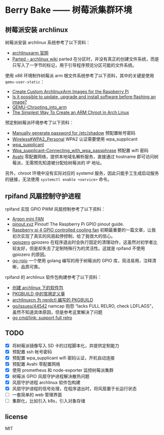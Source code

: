 # Berry Bake —— 树莓派集群环境

## 树莓派安装 archlinux

树莓派安装 archlinux 系统参考了以下资料：

- [archlinuxarm 官网](https://archlinuxarm.org/platforms/armv8/broadcom/raspberry-pi-4)
- [Parted - archlinux wiki](https://wiki.archlinux.org/title/Parted) parted 在分区时，并没有真正的创建文件系统，而是只写入了一字节的标记，用于引导程序预览分区可能的文件系统。

使用 x86 环境制作树莓派 arm 根文件系统参考了以下资料，其中的关键是使用 `qemu-user-static`：

- [Create Custom ArchlinuxArm Images for the Raspberry Pi](https://disconnected.systems/blog/raspberry-pi-archlinuxarm-setup/)
- [Is it possible to update, upgrade and install software before flashing an image?](https://raspberrypi.stackexchange.com/questions/855/is-it-possible-to-update-upgrade-and-install-software-before-flashing-an-image)
- [QEMU-Chrooting_into_arm](https://wiki.archlinux.org/title/QEMU#Chrooting_into_arm/arm64_environment_from_x86_64)
- [The Simplest Way To Create an ARM Chroot in Arch Linux](https://nerdstuff.org/posts/2020/2020-003_simplest_way_to_create_an_arm_chroot/)

预定制树莓派环境参考了以下资料：

- [Manually generate password for /etc/shadow](https://unix.stackexchange.com/questions/81240/manually-generate-password-for-etc-shadow) 预配置帐号密码
- [Wireless#WPA2_Personal](https://wiki.archlinux.org/index.php/Network_configuration/Wireless#WPA2_Personal) WPA2 认证需要使用 wpa_supplicant
- [wpa_supplicant](https://wiki.archlinux.org/index.php/Wpa_supplicant)
- [Wpa_supplicant-Connecting_with_wpa_passphrase](https://wiki.archlinux.org/title/Wpa_supplicant#Connecting_with_wpa_passphrase) 预配置 wifi 密码
- [Avahi](https://wiki.archlinux.org/title/avahi) 零配置网络，提供本地域名解析服务，直接通过 hostname 即可访问树莓派，无需预先知道被分配给树莓派的 IP 地址。

另外，chroot 环境中没有实际对应的 systemd 服务，因此只能手工生成启动服务的链接，无法使用 `systemctl enable <service>` 命令。

## rpifand 风扇控制守护进程

rpifand 实现 GPIO PWM 风扇控制参考了以下资料：

- [Argon mini FAN](https://item.taobao.com/item.htm?id=634516381454)
- [pinout.xyz](https://pinout.xyz/) Pinout! The Raspberry Pi GPIO pinout guide.
- [Raspberry pi 4 GPIO controlled cooling fan](https://www.hackster.io/talofer99/raspberry-pi-4-gpio-controlled-cooling-fan-20fe85) 初期最重要的一篇文章，让我初次实现了真实的风扇起停控制，给了我很大的信心。
- [gpiozero](https://github.com/gpiozero/gpiozero/issues/707) gpiozero 在程序退出时会执行固定的清理动作，这虽然对初学者比较友好，但是却失去了定制特殊行为的灵活性。这就是 rpifand 不使用 gpiozero 的原因。
- [go-rpio](https://github.com/stianeikeland/go-rpio) 一个使用 golang 编写的用于树莓派的 GPIO 库，简洁易用，注释清晰，品质可靠。

rpifand 的 archlinux 软件包构建参考了以下资料：

- [创建 archlinux 下的软件包](https://wiki.archlinux.org/title/Creating_packages)
- [PKGBUILD 中的常用定义量](https://wiki.archlinux.org/title/PKGBUILD)
- [archlinuxcn 为 nerdctl 编写的 PKGBUILD](https://github.com/archlinuxcn/repo/blob/master/archlinuxcn/nerdctl/PKGBUILD)
- [go/issues/44542](https://github.com/golang/go/issues/44542) namcap 抱怨 “lacks FULL RELRO, check LDFLAGS”，虽然不知道具体原因，但是参考这里解决了问题
- [go cmd/link: support full relro](https://groups.google.com/g/golang-codereviews/c/b9mupWkiYDk)

## TODO

- [x] 将树莓派镜像写入 SD 卡的过程脚本化，并提供定制能力
- [x] 预配置 ssh 帐号密码
- [x] 预配置 wpa_supplicant wifi 密码认证，开机自动连接
- [x] 预配置 Avahi 零配置网络
- [x] 使用 prometheus 和 node-exporter 监控树莓派集群
- [x] 树莓派 GPIO 风扇守护进程解决散热问题
- [x] 风扇守护进程 archlinux 软件包构建
- [x] 风扇守护进程的信号处理，在程序退出时，将风扇置于长运行状态
- [ ] 一套简单的 web 管理界面
- [ ] 集群化，比如引入 k8s，引入对象存储

## license

MIT
